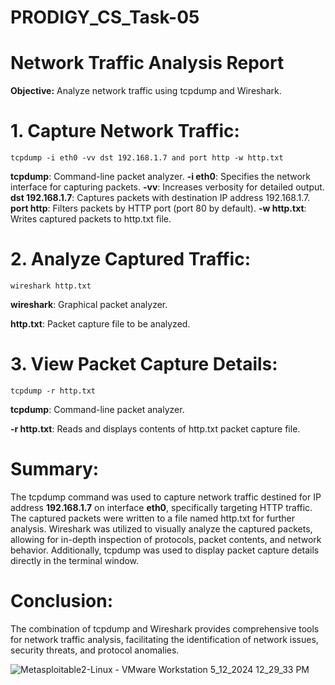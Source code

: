 # PRODIGY_CS_Task-05

# Network Traffic Analysis Report

__Objective:__ Analyze network traffic using tcpdump and Wireshark.

# 1. Capture Network Traffic:
```
tcpdump -i eth0 -vv dst 192.168.1.7 and port http -w http.txt
```
__tcpdump__: Command-line packet analyzer.
__-i eth0__: Specifies the network interface for capturing packets.
__-vv__: Increases verbosity for detailed output.
__dst 192.168.1.7__: Captures packets with destination IP address 192.168.1.7.
__port http__: Filters packets by HTTP port (port 80 by default).
__-w http.txt__: Writes captured packets to http.txt file.


# 2. Analyze Captured Traffic:
```
wireshark http.txt
```
__wireshark__: Graphical packet analyzer.

__http.txt__: Packet capture file to be analyzed.

# 3. View Packet Capture Details:
```
tcpdump -r http.txt
```
__tcpdump__: Command-line packet analyzer.

__-r http.txt__: Reads and displays contents of http.txt packet capture file.

# Summary:
The tcpdump command was used to capture network traffic destined for IP address __192.168.1.7__ on interface __eth0__, specifically targeting HTTP traffic.
The captured packets were written to a file named http.txt for further analysis.
Wireshark was utilized to visually analyze the captured packets, allowing for in-depth inspection of protocols, packet contents, and network behavior.
Additionally, tcpdump was used to display packet capture details directly in the terminal window.

# Conclusion:
The combination of tcpdump and Wireshark provides comprehensive tools for network traffic analysis, facilitating the identification of network issues, security threats, and protocol anomalies.


![Metasploitable2-Linux - VMware Workstation 5_12_2024 12_29_33 PM](https://github.com/Berlinshaju/PRODIGY_CS_Task-05/assets/66897078/2ca92f48-3bf4-4763-81eb-1d0ce5e95e97)


